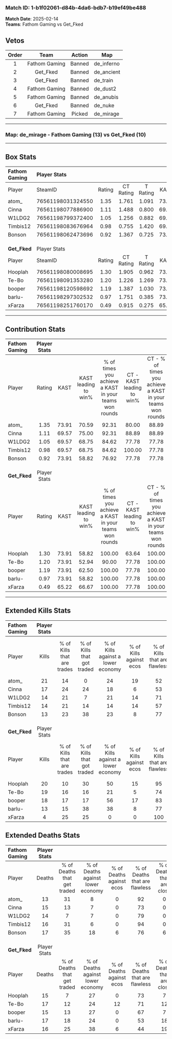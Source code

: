 ### Match ID: 1-b1f02061-d84b-4da6-bdb7-b19ef49be488  
**Match Date**: 2025-02-14  
**Teams**: Fathom Gaming vs Get_Fked  

## Vetos  

| Order | Team | Action | Map |
| :---: | :--: | :----: | --- |
| 1 | Fathom Gaming | Banned | de_inferno |
| 2 | Get_Fked | Banned | de_ancient |
| 3 | Get_Fked | Banned | de_train |
| 4 | Fathom Gaming | Banned | de_dust2 |
| 5 | Fathom Gaming | Banned | de_anubis |
| 6 | Get_Fked | Banned | de_nuke |
| 7 | Fathom Gaming | Picked | de_mirage |

---  

### **Map**: de_mirage - Fathom Gaming (13) vs Get_Fked (10)  
---  

## Box Stats  

| **Fathom Gaming** | Player Stats      |        |           |          |       |      |       |         |        |      |     |
| :- | :- | :-: | :-: | :-: | :-: | :-: | :-: | :-: | :-: | :-: | :-: |
| Player            | SteamID           | Rating | CT Rating | T Rating | KAST  | ADR  | Kills | Assists | Deaths | K/D  | HS% |
| atom_             | 76561198031324550 |  1.35  |   1.761   |  1.091   | 73.91 | 80.1 |  21   |    0    |   13   | 1.62 | 38  |
| Cinna             | 76561198077886900 |  1.11  |   1.488   |  0.800   | 69.57 | 73.4 |  17   |    4    |   15   | 1.13 | 58  |
| W1LDG2            | 76561198799372400 |  1.05  |   1.256   |  0.882   | 69.57 | 78.7 |  14   |    7    |   14   | 1.00 | 78  |
| Timbis12          | 76561198083676964 |  0.98  |   0.755   |  1.420   | 69.57 | 75.8 |  14   |    3    |   16   | 0.88 | 57  |
| Bonson            | 76561198062473696 |  0.92  |   1.367   |  0.725   | 73.91 | 65.0 |  13   |    4    |   17   | 0.76 | 69  |
|                   |                   |        |           |          |       |      |       |         |        |      |     |
|                   |                   |        |           |          |       |      |       |         |        |      |     |
|                   |                   |        |           |          |       |      |       |         |        |      |     |
| **Get_Fked**      | Player Stats      |        |           |          |       |      |       |         |        |      |     |
| Player            | SteamID           | Rating | CT Rating | T Rating | KAST  | ADR  | Kills | Assists | Deaths | K/D  | HS% |
| Hooplah           | 76561198080008695 |  1.30  |   1.905   |  0.962   | 73.91 | 89.9 |  20   |    2    |   15   | 1.33 | 70  |
| Te-Bo             | 76561198091353280 |  1.20  |   1.226   |  1.269   | 73.91 | 83.8 |  19   |    3    |   17   | 1.12 | 21  |
| booper            | 76561198120598692 |  1.19  |   1.387   |  1.030   | 73.91 | 71.7 |  18   |    6    |   15   | 1.20 | 55  |
| barlu-            | 76561198297302532 |  0.97  |   1.751   |  0.385   | 73.91 | 73.2 |  13   |    9    |   17   | 0.76 | 53  |
| xFarza            | 76561198251760170 |  0.49  |   0.915   |  0.275   | 65.22 | 44.0 |   4   |    7    |   16   | 0.25 | 50  |
---  

## Contribution Stats  

| **Fathom Gaming** | Player Stats |       |                      |                                                        |                           |                                                             |                          |                                                            |
| :- | :-: | :-: | :-: | :-: | :-: | :-: | :-: | :-: |
| Player            |    Rating    | KAST  | KAST leading to win% | % of times you achieve a KAST in your teams won rounds | CT - KAST leading to win% | CT - % of times you achieve a KAST in your teams won rounds | T - KAST leading to win% | T - % of times you achieve a KAST in your teams won rounds |
| atom_             |     1.35     | 73.91 |        70.59         |                         92.31                          |           80.00           |                            88.89                            |          57.14           |                           100.00                           |
| Cinna             |     1.11     | 69.57 |        75.00         |                         92.31                          |           88.89           |                            88.89                            |          57.14           |                           100.00                           |
| W1LDG2            |     1.05     | 69.57 |        68.75         |                         84.62                          |           77.78           |                            77.78                            |          57.14           |                           100.00                           |
| Timbis12          |     0.98     | 69.57 |        68.75         |                         84.62                          |          100.00           |                            77.78                            |          44.44           |                           100.00                           |
| Bonson            |     0.92     | 73.91 |        58.82         |                         76.92                          |           77.78           |                            77.78                            |          37.50           |                           75.00                            |
|                   |              |       |                      |                                                        |                           |                                                             |                          |                                                            |
|                   |              |       |                      |                                                        |                           |                                                             |                          |                                                            |
|                   |              |       |                      |                                                        |                           |                                                             |                          |                                                            |
| **Get_Fked**      | Player Stats |       |                      |                                                        |                           |                                                             |                          |                                                            |
| Player            |    Rating    | KAST  | KAST leading to win% | % of times you achieve a KAST in your teams won rounds | CT - KAST leading to win% | CT - % of times you achieve a KAST in your teams won rounds | T - KAST leading to win% | T - % of times you achieve a KAST in your teams won rounds |
| Hooplah           |     1.30     | 73.91 |        58.82         |                         100.00                         |           63.64           |                           100.00                            |          50.00           |                           100.00                           |
| Te-Bo             |     1.20     | 73.91 |        52.94         |                         90.00                          |           77.78           |                           100.00                            |          25.00           |                           66.67                            |
| booper            |     1.19     | 73.91 |        62.50         |                         100.00                         |           77.78           |                           100.00                            |          42.86           |                           100.00                           |
| barlu-            |     0.97     | 73.91 |        58.82         |                         100.00                         |           77.78           |                           100.00                            |          37.50           |                           100.00                           |
| xFarza            |     0.49     | 65.22 |        66.67         |                         100.00                         |           77.78           |                           100.00                            |          50.00           |                           100.00                           |
---  

## Extended Kills Stats  

| **Fathom Gaming** | Player Stats |                            |                            |                                    |                         |                              |                                 |                                       |                    |           |
| :- | :-: | :-: | :-: | :-: | :-: | :-: | :-: | :-: | :-: | :-: |
| Player            |    Kills     | % of Kills that are trades | % of Kills that got traded | % of Kills against a lower economy | % of Kills against ecos | % of Kills that are flawless | % of Kills that are close duels | % of Kills that are assisted by flash | Pistol Round Kills | AWP Kills |
| atom_             |      21      |             14             |             0              |                 24                 |           19            |              52              |               14                |                   5                   |         2          |     9     |
| Cinna             |      17      |             24             |             24             |                 18                 |            6            |              53              |               12                |                   0                   |         0          |     3     |
| W1LDG2            |      14      |             21             |             7              |                 21                 |           14            |              71              |                7                |                   0                   |         2          |     0     |
| Timbis12          |      14      |             21             |             14             |                 14                 |           14            |              57              |               21                |                   7                   |         1          |     0     |
| Bonson            |      13      |             23             |             38             |                 23                 |            8            |              77              |                8                |                   0                   |         1          |     0     |
|                   |              |                            |                            |                                    |                         |                              |                                 |                                       |                    |           |
|                   |              |                            |                            |                                    |                         |                              |                                 |                                       |                    |           |
|                   |              |                            |                            |                                    |                         |                              |                                 |                                       |                    |           |
| **Get_Fked**      | Player Stats |                            |                            |                                    |                         |                              |                                 |                                       |                    |           |
| Player            |    Kills     | % of Kills that are trades | % of Kills that got traded | % of Kills against a lower economy | % of Kills against ecos | % of Kills that are flawless | % of Kills that are close duels | % of Kills that are assisted by flash | Pistol Round Kills | AWP Kills |
| Hooplah           |      20      |             10             |             30             |                 50                 |           15            |              95              |                0                |                   0                   |         0          |     0     |
| Te-Bo             |      19      |             16             |             16             |                 21                 |            5            |              74              |                0                |                   0                   |         1          |    12     |
| booper            |      18      |             17             |             17             |                 56                 |           17            |              83              |                6                |                   0                   |         2          |     0     |
| barlu-            |      13      |             15             |             38             |                 38                 |            8            |              77              |                0                |                   0                   |         2          |     0     |
| xFarza            |      4       |             25             |             25             |                 0                  |            0            |             100              |                0                |                   0                   |         1          |     0     |
## Extended Deaths Stats  

| **Fathom Gaming** | Player Stats |                             |                                   |                          |                               |                            |                           |               |
| :- | :-: | :-: | :-: | :-: | :-: | :-: | :-: | :-: |
| Player            |    Deaths    | % of Deaths that get traded | % of Deaths against lower economy | % of Deaths against ecos | % of Deaths that are flawless | % of Deaths that are close | % of Deaths while blinded | Deaths to AWP |
| atom_             |      13      |             31              |                 8                 |            0             |              92               |             0              |             0             |       3       |
| Cinna             |      15      |             13              |                 7                 |            0             |              73               |             0              |             0             |       2       |
| W1LDG2            |      14      |              7              |                 7                 |            0             |              79               |             0              |             0             |       4       |
| Timbis12          |      16      |             31              |                 6                 |            0             |              94               |             0              |             0             |       1       |
| Bonson            |      17      |             35              |                18                 |            6             |              76               |             6              |             0             |       2       |
|                   |              |                             |                                   |                          |                               |                            |                           |               |
|                   |              |                             |                                   |                          |                               |                            |                           |               |
|                   |              |                             |                                   |                          |                               |                            |                           |               |
| **Get_Fked**      | Player Stats |                             |                                   |                          |                               |                            |                           |               |
| Player            |    Deaths    | % of Deaths that get traded | % of Deaths against lower economy | % of Deaths against ecos | % of Deaths that are flawless | % of Deaths that are close | % of Deaths while blinded | Deaths to AWP |
| Hooplah           |      15      |              7              |                27                 |            0             |              73               |             7              |             0             |       3       |
| Te-Bo             |      17      |             12              |                24                 |            12            |              71               |             12             |             6             |       5       |
| booper            |      15      |             13              |                27                 |            0             |              67               |             7              |             0             |       0       |
| barlu-            |      17      |             18              |                24                 |            0             |              53               |             18             |             6             |       3       |
| xFarza            |      16      |             25              |                38                 |            6             |              44               |             19             |             0             |       1       |
